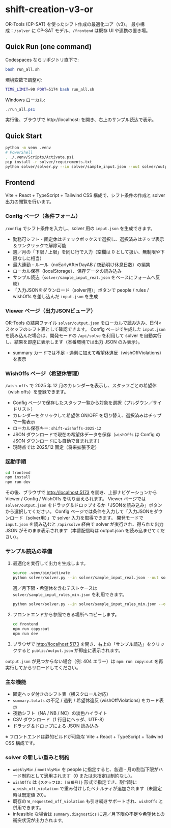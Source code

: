 # shift-creation-v3-or

OR-Tools (CP-SAT) を使ったシフト作成の最適化コア（v3）。
最小構成：`/solver` に CP-SAT モデル、`/frontend` は既存 UI や連携の置き場。

## Quick Run (one command)
Codespaces ならリポジトリ直下で:
```bash
bash run_all.sh
```

環境変数で調整可:

```bash
TIME_LIMIT=90 PORT=5174 bash run_all.sh
```

Windows ローカル:

```powershell
./run_all.ps1
```

実行後、ブラウザで http://localhost:<PORT> を開き、右上のサンプル読込で表示。

## Quick Start
```bash
python -m venv .venv
# PowerShell
. ./.venv/Scripts/Activate.ps1
pip install -r solver/requirements.txt
python solver/solver.py --in solver/sample_input.json --out solver/output.json
```

## Frontend
Vite + React + TypeScript + Tailwind CSS 構成で、シフト条件の作成と solver 出力の閲覧を行います。

### Config ページ（条件フォーム）
`/config` でシフト条件を入力し、solver 用の `input.json` を生成できます。

- 勤務可シフト・固定休はチェックボックスで選択し、選択済みはチップ表示＆ワンクリックで解除可能
- 週／月の「下限 / 上限」を同じ行で入力（空欄は 0 として扱い、無制限や下限なしに相当）
- 最大連勤・ルール（noEarlyAfterDayAB / 夜勤明け休息日数）の編集
- ローカル保存（localStorage）、保存データの読み込み
- サンプル読込（`solver/sample_input_real.json` をベースにフォームへ反映）
- 「入力JSONをダウンロード（solver用）」ボタンで people / rules / wishOffs を差し込んだ `input.json` を生成

### Viewer ページ（出力JSONビューア）
OR-Tools の結果ファイル `solver/output.json` をローカルで読み込み、日付×スタッフのシフト表として確認できます。
Config ページで生成した `input.json` を読み込んだ場合は、開発モードの `/api/solve` を利用して solver を自動実行し、結果を即座に表示します（本番環境では出力 JSON のみ表示）。

- summary カードでは不足・過剰に加えて希望休違反（wishOffViolations）を表示

### WishOffs ページ（希望休管理）
`/wish-offs` で 2025 年 12 月のカレンダーを表示し、スタッフごとの希望休（wish offs）を登録できます。

- Config ページで保存したスタッフ一覧から対象を選択（プルダウン／サイドリスト）
- カレンダーをクリックして希望休 ON/OFF を切り替え、選択済みはチップで一覧表示
- ローカル保存キー: `shift-wishoffs-2025-12`
- JSON ダウンロードで現在の希望休データを保存（`wishOffs` は Config の JSON ダウンロードにも自動で含まれます）
- 現時点では 2025/12 固定（将来拡張予定）

### 起動手順
```bash
cd frontend
npm install
npm run dev
```

その後、ブラウザで [http://localhost:5173](http://localhost:5173) を開き、上部ナビゲーションから Viewer / Config / WishOffs を切り替えられます。
Viewer ページでは `solver/output.json` をドラッグ＆ドロップするか「JSONを読み込み」ボタンから選択してください。
Config ページでは条件を入力して「入力JSONをダウンロード（solver用）」で solver 入力を取得できます。
開発モードで `input.json` を読み込むと `/api/solve` 経由で solver が実行され、得られた出力 JSON がそのまま表示されます（本番配信時は output.json を読み込ませてください）。

### サンプル読込の準備
1. 最適化を実行して出力を生成します。
   ```bash
   source .venv/bin/activate
   python solver/solver.py --in solver/sample_input_real.json --out solver/output.json --time_limit 30
   ```
   週／月下限・希望休を含むテストケースは `solver/sample_input_rules_min.json` を利用できます。
   ```bash
   python solver/solver.py --in solver/sample_input_rules_min.json --out solver/output.json --time_limit 60
   ```
2. フロントエンドから参照できる場所へコピーします。
   ```bash
   cd frontend
   npm run copy:out
   npm run dev
   ```
3. ブラウザで [http://localhost:5173](http://localhost:5173) を開き、右上の「サンプル読込」をクリックすると `public/output.json` が即座に表示されます。

`output.json` が見つからない場合（例: 404 エラー）は `npm run copy:out` を再実行してからリロードしてください。

### 主な機能
- 固定ヘッダ付きのシフト表（横スクロール対応）
- `summary.totals` の不足 / 過剰 / 希望休違反 (wishOffViolations) をカード表示
- 夜勤シフト（NA / NB / NC）の淡色ハイライト
- CSV ダウンロード（1 行目にヘッダ、UTF-8）
- ドラッグ＆ドロップによる JSON 読み込み

※ フロントエンドは静的ビルドが可能な Vite + React + TypeScript + Tailwind CSS 構成です。

### solver の新しい重みと制約
- `weeklyMin` / `monthlyMin` を people に指定すると、各週・月の割当下限がハード制約として適用されます（0 または未指定は制約なし）。
- `wishOffs` は `{スタッフID: [日番号]}` 形式で指定でき、割当時に `w_wish_off_violation` で重み付けしたペナルティが追加されます（未設定時は既定値 20）。
- 既存の `W_requested_off_violation` も引き続きサポートされ、`wishOffs` と併用できます。
- infeasible な場合は `summary.diagnostics` に週／月下限の不足や希望休との衝突状況が出力されます。
